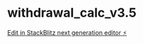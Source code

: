 # withdrawal_calc_v3.5

[Edit in StackBlitz next generation editor ⚡️](https://stackblitz.com/~/github.com/jaybeckham/withdrawal_calc_v3.5)